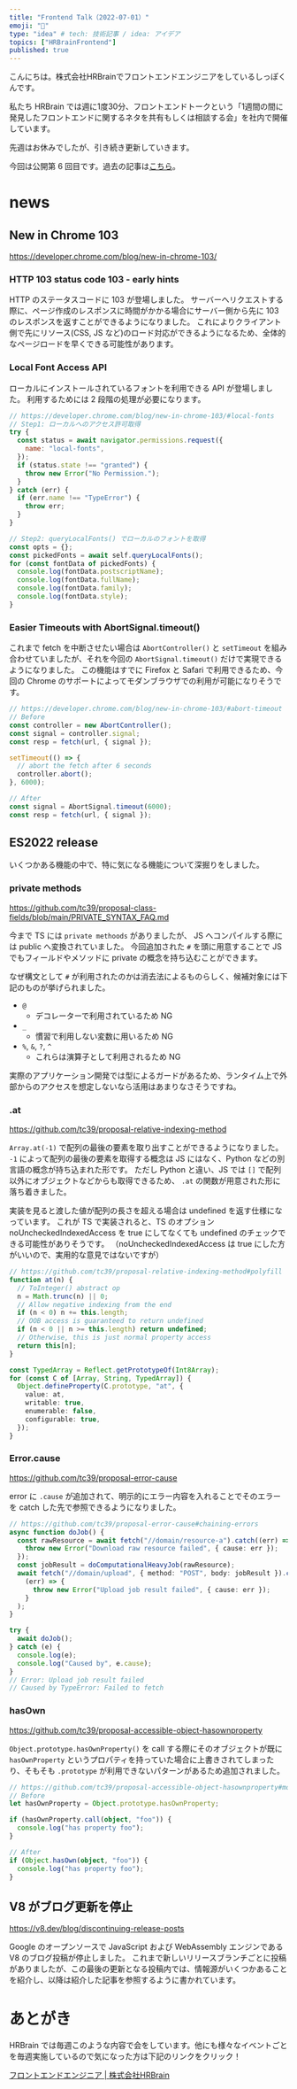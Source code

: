 ```yaml
---
title: "Frontend Talk（2022-07-01）"
emoji: "🧠"
type: "idea" # tech: 技術記事 / idea: アイデア
topics: ["HRBrainFrontend"]
published: true
---
```


<!-- prettier-ignore-start -->
<!-- textlint-disable -->
こんにちは。株式会社HRBrainでフロントエンドエンジニアをしているしっぽくんです。

私たち HRBrain では週に1度30分、フロントエンドトークという「1週間の間に発見したフロントエンドに関するネタを共有もしくは相談する会」を社内で開催しています。  

先週はお休みでしたが、引き続き更新していきます。

今回は公開第 6 回目です。過去の記事は[こちら](https://zenn.dev/topics/hrbrainfrontend)。
<!-- textlint-enable -->
<!-- prettier-ignore-end -->

# news

## New in Chrome 103

https://developer.chrome.com/blog/new-in-chrome-103/

### HTTP 103 status code 103 - early hints

HTTP のステータスコードに 103 が登場しました。
サーバーへリクエストする際に、ページ作成のレスポンスに時間がかかる場合にサーバー側から先に 103 のレスポンスを返すことができるようになりました。
これによりクライアント側で先にリソース(CSS, JS など)のロード対応ができるようになるため、全体的なページロードを早くできる可能性があります。

### Local Font Access API

ローカルにインストールされているフォントを利用できる API が登場しました。
利用するためには 2 段階の処理が必要になります。

```js
// https://developer.chrome.com/blog/new-in-chrome-103/#local-fonts
// Step1: ローカルへのアクセス許可取得
try {
  const status = await navigator.permissions.request({
    name: "local-fonts",
  });
  if (status.state !== "granted") {
    throw new Error("No Permission.");
  }
} catch (err) {
  if (err.name !== "TypeError") {
    throw err;
  }
}

// Step2: queryLocalFonts() でローカルのフォントを取得
const opts = {};
const pickedFonts = await self.queryLocalFonts();
for (const fontData of pickedFonts) {
  console.log(fontData.postscriptName);
  console.log(fontData.fullName);
  console.log(fontData.family);
  console.log(fontData.style);
}
```

### Easier Timeouts with AbortSignal.timeout()

これまで fetch を中断させたい場合は `AbortController()` と `setTimeout` を組み合わせていましたが、それを今回の `AbortSignal.timeout()` だけで実現できるようになりました。
この機能はすでに Firefox と Safari で利用できるため、今回の Chrome のサポートによってモダンブラウザでの利用が可能になりそうです。

```js
// https://developer.chrome.com/blog/new-in-chrome-103/#abort-timeout
// Before
const controller = new AbortController();
const signal = controller.signal;
const resp = fetch(url, { signal });

setTimeout(() => {
  // abort the fetch after 6 seconds
  controller.abort();
}, 6000);

// After
const signal = AbortSignal.timeout(6000);
const resp = fetch(url, { signal });
```

## ES2022 release

いくつかある機能の中で、特に気になる機能について深掘りをしました。

### private methods

https://github.com/tc39/proposal-class-fields/blob/main/PRIVATE_SYNTAX_FAQ.md

今まで TS には `private methoods` がありましたが、 JS へコンパイルする際には public へ変換されていました。
今回追加された `#` を頭に用意することで JS でもフィールドやメソッドに private の概念を持ち込むことができます。

なぜ構文として `#` が利用されたのかは消去法によるものらしく、候補対象には下記のものが挙げられました。

- `@`
  - デコレーターで利用されているため NG
- `_`
  - 慣習で利用しない変数に用いるため NG
- `%`, `&`, `?`, `^`
  - これらは演算子として利用されるため NG

実際のアプリケーション開発では型によるガードがあるため、ランタイム上で外部からのアクセスを想定しないなら活用はあまりなさそうですね。

### .at

https://github.com/tc39/proposal-relative-indexing-method

`Array.at(-1)` で配列の最後の要素を取り出すことができるようになりました。
`-1` によって配列の最後の要素を取得する概念は JS にはなく、Python などの別言語の概念が持ち込まれた形です。
ただし Python と違い、JS では `[]` で配列以外にオブジェクトなどからも取得できるため、 `.at` の関数が用意された形に落ち着きました。

実装を見ると渡した値が配列の長さを超える場合は undefined を返す仕様になっています。
これが TS で実装されると、TS のオプション noUncheckedIndexedAccess を true にしてなくても undefined のチェックできる可能性がありそうです。
（noUncheckedIndexedAccess は true にした方がいいので、実用的な意見ではないですが）

```ts
// https://github.com/tc39/proposal-relative-indexing-method#polyfill
function at(n) {
  // ToInteger() abstract op
  n = Math.trunc(n) || 0;
  // Allow negative indexing from the end
  if (n < 0) n += this.length;
  // OOB access is guaranteed to return undefined
  if (n < 0 || n >= this.length) return undefined;
  // Otherwise, this is just normal property access
  return this[n];
}

const TypedArray = Reflect.getPrototypeOf(Int8Array);
for (const C of [Array, String, TypedArray]) {
  Object.defineProperty(C.prototype, "at", {
    value: at,
    writable: true,
    enumerable: false,
    configurable: true,
  });
}
```

### Error.cause

https://github.com/tc39/proposal-error-cause

error に `.cause` が追加されて、明示的にエラー内容を入れることでそのエラーを catch した先で参照できるようになりました。

```ts
// https://github.com/tc39/proposal-error-cause#chaining-errors
async function doJob() {
  const rawResource = await fetch("//domain/resource-a").catch((err) => {
    throw new Error("Download raw resource failed", { cause: err });
  });
  const jobResult = doComputationalHeavyJob(rawResource);
  await fetch("//domain/upload", { method: "POST", body: jobResult }).catch(
    (err) => {
      throw new Error("Upload job result failed", { cause: err });
    }
  );
}

try {
  await doJob();
} catch (e) {
  console.log(e);
  console.log("Caused by", e.cause);
}
// Error: Upload job result failed
// Caused by TypeError: Failed to fetch
```

### hasOwn

https://github.com/tc39/proposal-accessible-object-hasownproperty

`Object.prototype.hasOwnProperty()` を call する際にそのオブジェクトが既に `hasOwnProperty` というプロパティを持っていた場合に上書きされてしまったり、そもそも `.prototype` が利用できないパターンがあるため追加されました。

```ts
// https://github.com/tc39/proposal-accessible-object-hasownproperty#motivation
// Before
let hasOwnProperty = Object.prototype.hasOwnProperty;

if (hasOwnProperty.call(object, "foo")) {
  console.log("has property foo");
}

// After
if (Object.hasOwn(object, "foo")) {
  console.log("has property foo");
}
```

## V8 がブログ更新を停止

https://v8.dev/blog/discontinuing-release-posts

Google のオープンソースで JavaScript および WebAssembly エンジンである V8 のブログ投稿が停止しました。
これまで新しいリリースブランチごとに投稿がありましたが、この最後の更新となる投稿内では、情報源がいくつかあることを紹介し、以降は紹介した記事を参照するように書かれています。

<!-- prettier-ignore-start -->
<!-- textlint-disable -->
# あとがき
HRBrain では毎週このような内容で会をしています。他にも様々なイベントごとを毎週実施しているので気になった方は下記のリンクをクリック！

[フロントエンドエンジニア | 株式会社HRBrain](https://hrmos.co/pages/hrbrain/jobs/2110210)
<!-- textlint-enable -->
<!-- prettier-ignore-end -->

